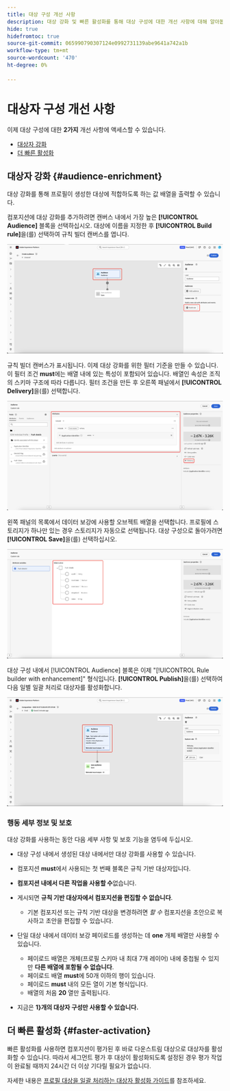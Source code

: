 ```yaml
---
title: 대상 구성 개선 사항
description: 대상 강화 및 빠른 활성화를 통해 대상 구성에 대한 개선 사항에 대해 알아봅니다.
hide: true
hidefromtoc: true
source-git-commit: 065990790307124e0992731139abe9641a742a1b
workflow-type: tm+mt
source-wordcount: '470'
ht-degree: 0%

---
```



# 대상자 구성 개선 사항

이제 대상 구성에 대한 **2가지** 개선 사항에 액세스할 수 있습니다.

- [대상자 강화](#audience-enrichment)
- [더 빠른 활성화](#faster-activation)

## 대상자 강화 {#audience-enrichment}

대상 강화를 통해 프로필이 생성한 대상에 적합하도록 하는 값 배열을 출력할 수 있습니다.

컴포지션에 대상 강화를 추가하려면 캔버스 내에서 가장 높은 **[!UICONTROL Audience]** 블록을 선택하십시오. 대상에 이름을 지정한 후 **[!UICONTROL Build rule]**&#x200B;을(를) 선택하여 규칙 빌더 캔버스를 엽니다.

![대상 블록과 빌드 규칙 단추가 강조 표시됩니다.](/help/segmentation/images/ui/composition-enhancements/select-build-rule.png)

규칙 빌더 캔버스가 표시됩니다. 이제 대상 강화를 위한 필터 기준을 만들 수 있습니다. 이 필터 조건 **must**&#x200B;에는 배열 내에 있는 특성이 포함되어 있습니다. 배열인 속성은 조직의 스키마 구조에 따라 다릅니다. 필터 조건을 만든 후 오른쪽 패널에서 **[!UICONTROL Delivery]**&#x200B;을(를) 선택합니다.

![규칙 빌더 캔버스에는 다양한 기능을 사용할 수 있는 대상의 예가 표시됩니다. 게재 단추도 강조 표시됩니다.](/help/segmentation/images/ui/composition-enhancements/view-delivery.png)

왼쪽 패널의 목록에서 데이터 보강에 사용할 오브젝트 배열을 선택합니다. 프로필에 스토리지가 하나만 있는 경우 스토리지가 자동으로 선택됩니다. 대상 구성으로 돌아가려면 **[!UICONTROL Save]**&#x200B;을(를) 선택하십시오.

<!-- , as well as the fields you want to be used in the enrichment. -->

![데이터 보강 트리의 스키마 트리가 표시됩니다.](/help/segmentation/images/ui/composition-enhancements/view-schema-tree.png)

대상 구성 내에서 [!UICONTROL Audience] 블록은 이제 &quot;[!UICONTROL Rule builder with enhancement]&quot; 형식입니다. **[!UICONTROL Publish]**&#x200B;을(를) 선택하여 다음 일별 일괄 처리로 대상자를 활성화합니다.

![대상자 블록이 강조 표시되어 데이터 보강이 있는 대상자가 추가되었음을 나타냅니다.](/help/segmentation/images/ui/composition-enhancements/rule-builder-with-enrichment.png)

### 행동 세부 정보 및 보호

대상 강화를 사용하는 동안 다음 세부 사항 및 보호 기능을 염두에 두십시오.

- 대상 구성 내에서 생성된 대상 내에서만 대상 강화를 사용할 수 있습니다.
- 컴포지션 **must**&#x200B;에서 사용되는 첫 번째 블록은 규칙 기반 대상자입니다.
- **컴포지션 내에서 다른 작업을 사용할 수**&#x200B;없습니다.
- 게시되면 **규칙 기반 대상자에서 컴포지션을 편집할 수 없습니다**.

   - 기본 컴포지션 또는 규칙 기반 대상을 변경하려면 *할 수* 컴포지션을 초안으로 복사하고 초안을 편집할 수 있습니다.

- 단일 대상 내에서 데이터 보강 페이로드를 생성하는 데 **one** 개체 배열만 사용할 수 있습니다.

   - 페이로드 배열은 개체(프로필 스키마 내 최대 7개 레이어) 내에 중첩될 수 있지만 **다른 배열에 포함될 수 없습니다**.
   - 페이로드 배열 **must**&#x200B;에 50개 이하의 행이 있습니다.
   - 페이로드 **must** 내의 모든 열이 기본 형식입니다.
   - 배열의 처음 **20** 열만 출력됩니다.

- 지금은 **1&rbrace;개의 대상자 구성만 사용할 수 있습니다.**

## 더 빠른 활성화 {#faster-activation}

빠른 활성화를 사용하면 컴포지션이 평가된 후 바로 다운스트림 대상으로 대상자를 활성화할 수 있습니다. 따라서 세그먼트 평가 후 대상이 활성화되도록 설정된 경우 평가 작업이 완료될 때까지 24시간 더 이상 기다릴 필요가 없습니다.

자세한 내용은 [프로필 대상을 일괄 처리하는 대상자 활성화 가이드](/help/destinations/ui/activate-batch-profile-destinations.md#export-full-files)를 참조하세요.
